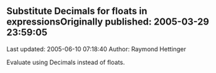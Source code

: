## Substitute Decimals for floats in expressionsOriginally published: 2005-03-29 23:59:05 
Last updated: 2005-06-10 07:18:40 
Author: Raymond Hettinger 
 
Evaluate using Decimals instead of floats.
